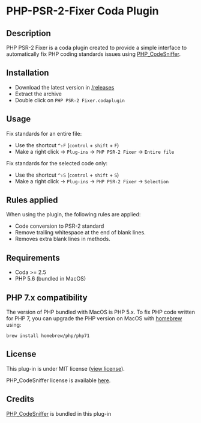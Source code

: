 # PHP-PSR-2-Fixer Coda Plugin

## Description

PHP PSR-2 Fixer is a coda plugin created to provide a simple interface to automatically fix PHP coding standards issues using [PHP_CodeSniffer](https://github.com/squizlabs/PHP_CodeSniffer).

## Installation

 - Download the latest version in [/releases](releases/)
 - Extract the archive
 - Double click on `PHP PSR-2 Fixer.codaplugin`

## Usage

Fix standards for an entire file:

 - Use the shortcut `^⇧F` (`control` + `shift` + `F`)
 - Make a right click → `Plug-ins` → `PHP PSR-2 Fixer` → `Entire file`

Fix standards for the selected code only:

 - Use the shortcut `^⇧S` (`control` + `shift` + `S`)
 - Make a right click → `Plug-ins` → `PHP PSR-2 Fixer` → `Selection`

## Rules applied

When using the plugin, the following rules are applied:

 - Code conversion to PSR-2 standard
 - Remove trailing whitespace at the end of blank lines.
 - Removes extra blank lines in methods.

## Requirements

 - Coda >= 2.5
 - PHP 5.6 (bundled in MacOS)

## PHP 7.x compatibility

The version of PHP bundled with MacOS is PHP 5.x. To fix PHP code written for PHP 7, you can upgrade the PHP version on MacOS with [homebrew](http://brew.sh/) using:

```
brew install homebrew/php/php71
```

## License

This plug-in is under MIT license ([view license](LICENSE)).

PHP_CodeSniffer license is available [here](https://github.com/squizlabs/PHP_CodeSniffer/blob/master/licence.txt).

## Credits
 
[PHP_CodeSniffer](https://github.com/squizlabs/PHP_CodeSniffer) is bundled in this plug-in
